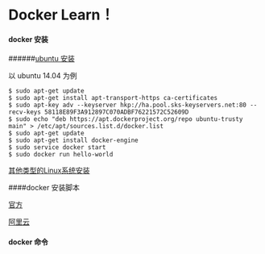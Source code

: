 # Docker Learn！

#### docker 安装

######[ubuntu 安装](https://docs.docker.com/engine/installation/linux/ubuntulinux/)	

以 ubuntu 14.04 为例

```shell
$ sudo apt-get update
$ sudo apt-get install apt-transport-https ca-certificates
$ sudo apt-key adv --keyserver hkp://ha.pool.sks-keyservers.net:80 --recv-keys 58118E89F3A912897C070ADBF76221572C52609D
$ sudo echo "deb https://apt.dockerproject.org/repo ubuntu-trusty main" > /etc/apt/sources.list.d/docker.list
$ sudo apt-get update
$ sudo apt-get install docker-engine
$ sudo service docker start
$ sudo docker run hello-world
```

[其他类型的Linux系统安装](https://docs.docker.com/engine/installation/linux/)


####docker 安装脚本

[官方](https://get.docker.com/)

[阿里云](http://acs-public-mirror.oss-cn-hangzhou.aliyuncs.com/docker-engine/interne)



#### docker 命令

​	